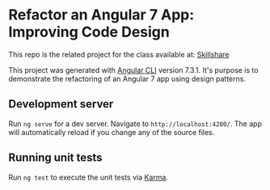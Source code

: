 # Refactor an Angular 7 App: Improving Code Design
This repo is the related project for the class available at: [Skillshare](shillshare.com)

This project was generated with [Angular CLI](https://github.com/angular/angular-cli) version 7.3.1.
It's purpose is to demonstrate the refactoring of an Angular 7 app using design patterns.

## Development server

Run `ng serve` for a dev server. Navigate to `http://localhost:4200/`. The app will automatically reload if you change any of the source files.

## Running unit tests

Run `ng test` to execute the unit tests via [Karma](https://karma-runner.github.io).
